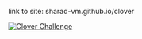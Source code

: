 
link to site: sharad-vm.github.io/clover

<div class='tableauPlaceholder' id='viz1494898696391' style='position: relative'><noscript><a href='#'><img alt='Clover Challenge ' src='https:&#47;&#47;public.tableau.com&#47;static&#47;images&#47;Cl&#47;Clover_0&#47;CloverChallenge&#47;1_rss.png' style='border: none' /></a></noscript><object class='tableauViz'  style='display:none;'><param name='host_url' value='https%3A%2F%2Fpublic.tableau.com%2F' /> <param name='site_root' value='' /><param name='name' value='Clover_0&#47;CloverChallenge' /><param name='tabs' value='no' /><param name='toolbar' value='yes' /><param name='static_image' value='https:&#47;&#47;public.tableau.com&#47;static&#47;images&#47;Cl&#47;Clover_0&#47;CloverChallenge&#47;1.png' /> <param name='animate_transition' value='yes' /><param name='display_static_image' value='yes' /><param name='display_spinner' value='yes' /><param name='display_overlay' value='yes' /><param name='display_count' value='yes' /></object></div>                <script type='text/javascript'>                    var divElement = document.getElementById('viz1494898696391');                    var vizElement = divElement.getElementsByTagName('object')[0];                    vizElement.style.width='1173px';vizElement.style.height='1723px';                    var scriptElement = document.createElement('script');                    scriptElement.src = 'https://public.tableau.com/javascripts/api/viz_v1.js';                    vizElement.parentNode.insertBefore(scriptElement, vizElement);                </script>
